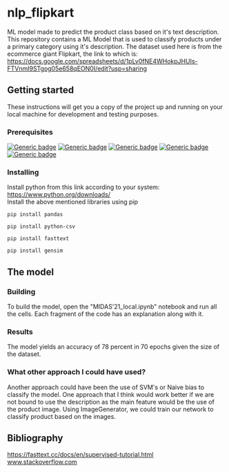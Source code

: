 # nlp_flipkart
ML model made to predict the product class based on it's text description.  
This repository contains a ML Model that is used to classify products under a primary category using it's description.
The dataset used here is from the ecommerce giant Flipkart, the link to which is: https://docs.google.com/spreadsheets/d/1pLv0fNE4WHokpJHUIs-FTVnmI9STgog05e658qEON0I/edit?usp=sharing

## Getting started
These instructions will get you a copy of the project up and running on your local machine for development and testing purposes.

### Prerequisites
[![Generic badge](https://img.shields.io/badge/python-blue.svg)](https://www.python.org/)
[![Generic badge](https://img.shields.io/badge/pandas-red.svg)](https://pandas.pydata.org/)
[![Generic badge](https://img.shields.io/badge/csv-green.svg)](https://docs.python.org/3/library/csv.html)
[![Generic badge](https://img.shields.io/badge/fasttext-purple.svg)](https://fasttext.cc/)
[![Generic badge](https://img.shields.io/badge/gensim-yellow.svg)](https://pypi.org/project/gensim/)
### Installing
Install python from this link according to your system: 
https://www.python.org/downloads/  
Install the above mentioned libraries using pip
```
pip install pandas
```
```
pip install python-csv
```
```
pip install fasttext
```
```
pip install gensim
```
## The model
### Building
To build the model, open the "MIDAS'21_local.ipynb" notebook and run all the cells. Each fragment of the code has an explanation along with it.
### Results
The model yields an accuracy of 78 percent in 70 epochs given the size of the dataset.
### What other approach I could have used?
Another approach could have been the use of SVM's or Naive bias to classify the model. One approach that I think would work better if we are not bound to use the description as the main feature would be the use of the product image. Using ImageGenerator, we could train our network to classify product based on the images.

## Bibliography
https://fasttext.cc/docs/en/supervised-tutorial.html  
www.stackoverflow.com
